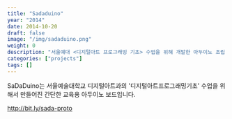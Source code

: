 ```yaml
---
title: "Sadaduino"
year: "2014"
date: 2014-10-20
draft: false
image: "/img/sadaduino.png"
weight: 0
description: "서울예대 <디지털아트 프로그래밍 기초> 수업을 위해 개발한 아두이노 조립 키트"
categories: ["projects"]
tags: []
---
```


SaDaDuino는 서울예술대학교 디지털아트과의 '디지털아트프로그래밍기초' 수업을 위해서 만들어진 간단한 교육용 아두이노 보드입니다.

http://bit.ly/sada-proto
